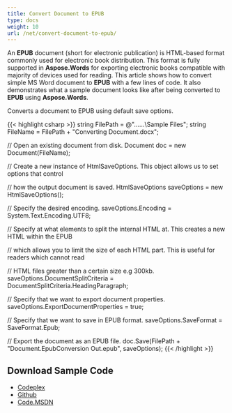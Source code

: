 ```yaml
---
title: Convert Document to EPUB
type: docs
weight: 10
url: /net/convert-document-to-epub/
---
```


An **EPUB** document (short for electronic publication) is HTML-based format commonly used for electronic book distribution. This format is fully supported in **Aspose.Words** for exporting electronic books compatible with majority of devices used for reading. This article shows how to convert simple MS Word document to **EPUB** with a few lines of code. It also demonstrates what a sample document looks like after being converted to **EPUB** using **Aspose.Words**.

Converts a document to EPUB using default save options.

{{< highlight csharp >}}
string FilePath = @"..\..\..\Sample Files\";
string FileName = FilePath + "Converting Document.docx";

// Open an existing document from disk.
Document doc = new Document(FileName);

// Create a new instance of HtmlSaveOptions. This object allows us to set options that control

// how the output document is saved.
HtmlSaveOptions saveOptions =
    new HtmlSaveOptions();

// Specify the desired encoding.
saveOptions.Encoding = System.Text.Encoding.UTF8;

// Specify at what elements to split the internal HTML at. This creates a new HTML within the EPUB
 
// which allows you to limit the size of each HTML part. This is useful for readers which cannot read
 
// HTML files greater than a certain size e.g 300kb.
saveOptions.DocumentSplitCriteria = DocumentSplitCriteria.HeadingParagraph;

// Specify that we want to export document properties.
saveOptions.ExportDocumentProperties = true;

// Specify that we want to save in EPUB format.
saveOptions.SaveFormat = SaveFormat.Epub;

// Export the document as an EPUB file.
doc.Save(FilePath + "Document.EpubConversion Out.epub", saveOptions);
{{< /highlight >}}

## **Download Sample Code**

- [Codeplex](https://asposeopenxml.codeplex.com/releases/view/617779)
- [Github](https://github.com/aspose-words/Aspose.Words-for-.NET/releases/tag/MissingFeaturesofOpenXMLWordsv1.1)
- [Code.MSDN](https://code.msdn.microsoft.com/Missing-Features-in-6a2c882b)
